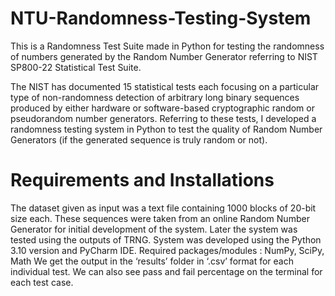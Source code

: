 # NTU-Randomness-Testing-System
This is a Randomness Test Suite made in Python for testing the randomness of numbers generated by the Random Number Generator referring to NIST SP800-22 Statistical Test Suite.

The NIST has documented 15 statistical tests each focusing on a particular type of non-randomness detection of arbitrary long binary sequences produced by either hardware or software-based cryptographic random or pseudorandom number generators. Referring to these tests, I developed a randomness testing system in Python to test the quality of Random Number Generators (if the generated sequence is truly random or not).

# Requirements and Installations
The dataset given as input was a text file containing 1000 blocks of 20-bit size each. These sequences were taken from an online Random Number Generator for initial development of the system. Later the system was tested using the outputs of TRNG. 
System was developed using the Python 3.10 version and PyCharm IDE.
Required packages/modules : NumPy, SciPy, Math
We get the output in the ‘results’ folder in ‘.csv’ format for each individual test. We can also
see pass and fail percentage on the terminal for each test case.
